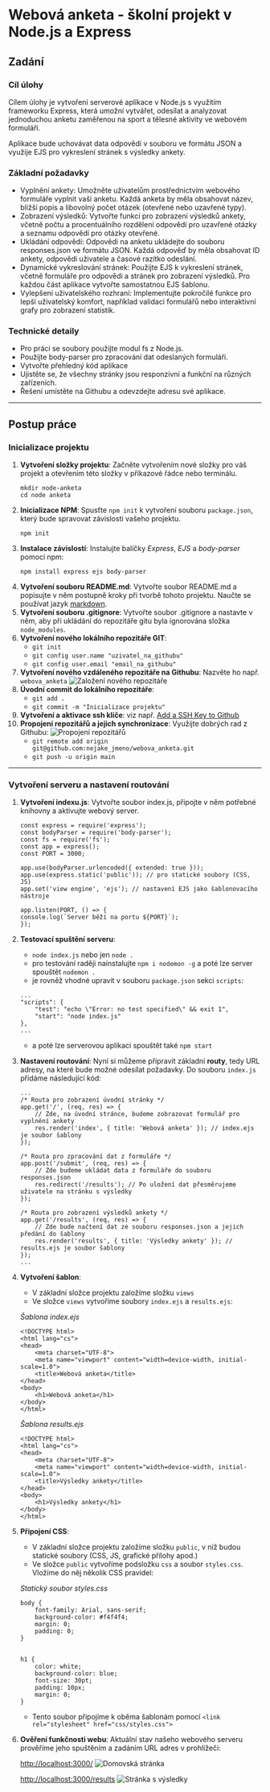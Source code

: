 # Webová anketa - školní projekt v Node.js a Express

## Zadání
### Cíl úlohy
Cílem úlohy je vytvoření serverové aplikace v Node.js s využitím frameworku Express, která umožní vytvářet, odesílat a analyzovat jednoduchou anketu zaměřenou na sport a tělesné aktivity ve webovém formuláři. 

Aplikace bude uchovávat data odpovědí v souboru ve formátu JSON a využije EJS pro vykreslení stránek s výsledky ankety.

### Základní požadavky
* Vyplnění ankety: Umožněte uživatelům prostřednictvím webového formuláře vyplnit vaši anketu. Každá anketa by měla obsahovat název, bližší popis a libovolný počet otázek (otevřené nebo uzavřené typy).
* Zobrazení výsledků: Vytvořte funkci pro zobrazení výsledků ankety, včetně počtu a procentuálního rozdělení odpovědí pro uzavřené otázky a seznamu odpovědí pro otázky otevřené.
* Ukládání odpovědí: Odpovědi na anketu ukládejte do souboru responses.json ve formátu JSON. Každá odpověď by měla obsahovat ID ankety, odpovědi uživatele a časové razítko odeslání.
* Dynamické vykreslování stránek: Použijte EJS k vykreslení stránek, včetně formuláře pro odpovědi a stránek pro zobrazení výsledků. Pro každou část aplikace vytvořte samostatnou EJS šablonu.
* Vylepšení uživatelského rozhraní: Implementujte pokročilé funkce pro lepší uživatelský komfort, například validaci formulářů nebo interaktivní grafy pro zobrazení statistik.

### Technické detaily
* Pro práci se soubory použijte modul fs z Node.js.
* Použijte body-parser pro zpracování dat odeslaných formuláři.
* Vytvořte přehledný kód aplikace
* Ujistěte se, že všechny stránky jsou responzivní a funkční na různých zařízeních.
* Řešení umístěte na Githubu a odevzdejte adresu své aplikace.
---
## Postup práce
### Inicializace projektu
1. **Vytvoření složky projektu**: Začněte vytvořením nové složky pro váš projekt a otevřením této složky v příkazové řádce nebo terminálu.
	```
    mkdir node-anketa
    cd node anketa
    ```
2. **Inicializace NPM**: Spusťte `npm init` k vytvoření souboru `package.json`, který bude spravovat závislosti vašeho projektu. 
	```    
    npm init
    ```
3. **Instalace závislostí**: Instalujte balíčky *Express*, *EJS* a *body-parser* pomocí npm:    
	```    
    npm install express ejs body-parser
    ```
4. **Vytvoření souboru README.md**: Vytvořte soubor README.md a popisujte v něm postupně kroky při tvorbě tohoto projektu. 
Naučte se používat jazyk [markdown](https://www.markdownguide.org/cheat-sheet/#downloads).
5. **Vytvoření souboru .gitignore**: Vytvořte soubor .gitignore a nastavte v něm, aby při ukládání do repozitáře gitu byla ignorována složka `node_modules`.
6. **Vytvoření nového lokálního repozitáře GIT**:
    - `git init`
    - `git config user.name "uzivatel_na_githubu"`
    - `git config user.email "email_na_githubu"`
7. **Vytvoření nového vzdáleného repozitáře na Githubu**: Nazvěte ho např. `webova_anketa`
![Založení nového repozitáře](./docs/img/github-new-repository.png)
8. **Úvodní commit do lokálního repozitáře**:
    - `git add .`
    - `git commit -m "Inicializace projektu"`
9. **Vytvoření a aktivace ssh klíče**: viz např. [Add a SSH Key to Github](https://www.youtube.com/watch?v=iVJesFfzDGs)   
10. **Propojení repozitářů a jejich synchronizace**: Využijte dobrých rad z Githubu:
![Propojení repozitářů](./docs/img/github-remote-add.png)
    - `git remote add origin git@github.com:nejake_jmeno/webova_anketa.git`
    - `git push -u origin main`

---
### Vytvoření serveru a nastavení routování
1. **Vytvoření indexu.js**: Vytvořte soubor index.js, připojte v něm potřebné knihovny a aktivujte webový server.
	```    
    const express = require('express');
    const bodyParser = require('body-parser');
    const fs = require('fs');
    const app = express();
    const PORT = 3000;

    app.use(bodyParser.urlencoded({ extended: true }));
    app.use(express.static('public')); // pro statické soubory (CSS, JS)
    app.set('view engine', 'ejs'); // nastavení EJS jako šablonovacího nástroje

    app.listen(PORT, () => {
    console.log(`Server běží na portu ${PORT}`);
    });
	```    
2. **Testovací spuštění serveru**:
    - `node index.js` nebo jen `node .`
    - pro testování raději nainstalujte `npm i nodemon -g` a poté lze server spouštět `nodemon .`
    - je rovněž vhodné upravit v souboru `package.json` sekci `scripts`:
	```  
    ...  
    "scripts": {
        "test": "echo \"Error: no test specified\" && exit 1",
        "start": "node index.js"
    }, 
    ...   
	```
    - a poté lze serverovou aplikaci spouštět také `npm start`    
3. **Nastavení routování**: Nyní si můžeme připravit základní **routy**, tedy URL adresy, na které bude možné odesílat požadavky.
    Do souboru `index.js` přidáme následující kód:
	```  
    ...
    /* Routa pro zobrazení úvodní stránky */ 
    app.get('/', (req, res) => {
        // Zde, na úvodní stránce, budeme zobrazovat formulář pro vyplnění ankety
        res.render('index', { title: 'Webová anketa' }); // index.ejs je soubor šablony
    });

    /* Routa pro zpracování dat z formuláře */
    app.post('/submit', (req, res) => {
        // Zde budeme ukládat data z formuláře do souboru responses.json
        res.redirect('/results'); // Po uložení dat přesměrujeme uživatele na stránku s výsledky
    });

    /* Routa pro zobrazení výsledků ankety */
    app.get('/results', (req, res) => {
        // Zde bude načtení dat ze souboru responses.json a jejich předání do šablony
        res.render('results', { title: 'Výsledky ankety' }); // results.ejs je soubor šablony
    });
    ...    
	```  
4. **Vytvoření šablon**: 
    - V základní složce projektu založíme složku `views`
    - Ve složce `views` vytvoříme soubory `index.ejs` a `results.ejs`:
    
    *Šablona index.ejs*
    ```
    <!DOCTYPE html>
    <html lang="cs">
    <head>
        <meta charset="UTF-8">
        <meta name="viewport" content="width=device-width, initial-scale=1.0">
        <title>Webová anketa</title>
    </head>
    <body>
        <h1>Webová anketa</h1>
    </body>
    </html>
    ```

    *Šablona results.ejs*
    ```
    <!DOCTYPE html>
    <html lang="cs">
    <head>
        <meta charset="UTF-8">
        <meta name="viewport" content="width=device-width, initial-scale=1.0">
        <title>Výsledky ankety</title>
    </head>
    <body>
        <h1>Výsledky ankety</h1>
    </body>
    </html>
    ```    
5. **Připojení CSS**: 
    - V základní složce projektu založíme složku `public`, v níž budou statické soubory (CSS, JS, grafické přílohy apod.)
    - Ve složce `public` vytvoříme podsložku `css` a soubor `styles.css`. Vložíme do něj několik CSS pravidel:
    
    *Statický soubor styles.css*
    ```
    body {
        font-family: Arial, sans-serif;
        background-color: #f4f4f4;
        margin: 0;
        padding: 0;
    }


    h1 {
        color: white;
        background-color: blue;
        font-size: 30pt;
        padding: 10px;
        margin: 0;
    }    
    ```
    - Tento soubor připojíme k oběma šablonám pomocí `<link rel="stylesheet" href="css/styles.css">`
6. **Ověření funkčnosti webu**: Aktuální stav našeho webového serveru prověříme jeho spuštěním a zadáním URL adres v prohlížeči:
    
   [http://localhost:3000/](http://localhost:3000/)
   ![Domovská stránka](./docs/img/homepage-01.png)

   [http://localhost:3000/results](http://localhost:3000/results)
   ![Stránka s výsledky](./docs/img/results-01.png)


